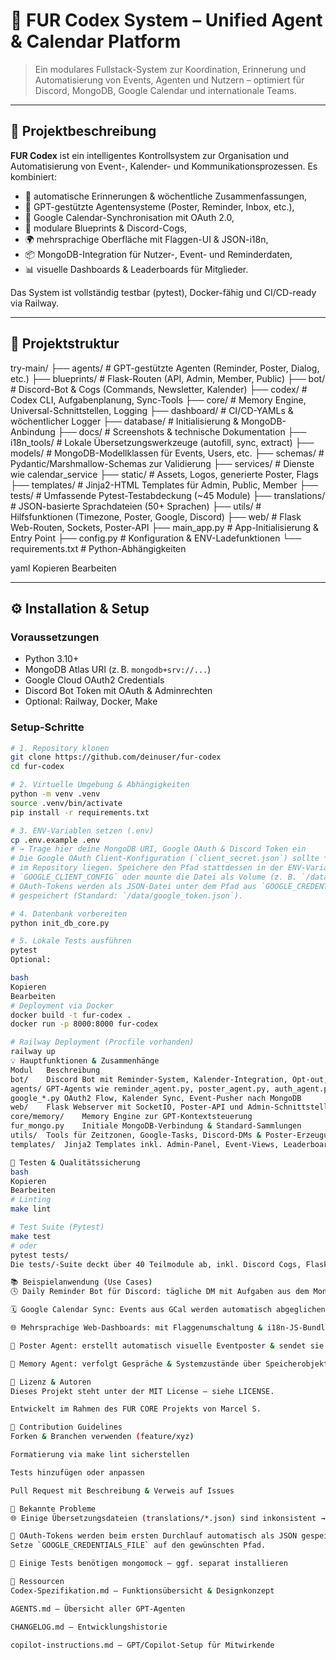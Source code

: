 # 🧠 FUR Codex System – Unified Agent & Calendar Platform

> Ein modulares Fullstack-System zur Koordination, Erinnerung und Automatisierung von Events, Agenten und Nutzern – optimiert für Discord, MongoDB, Google Calendar und internationale Teams.

---

## 🚀 Projektbeschreibung

**FUR Codex** ist ein intelligentes Kontrollsystem zur Organisation und Automatisierung von Event-, Kalender- und Kommunikationsprozessen. Es kombiniert:
- 🔁 automatische Erinnerungen & wöchentliche Zusammenfassungen,
- 🤖 GPT-gestützte Agentensysteme (Poster, Reminder, Inbox, etc.),
- 📅 Google Calendar-Synchronisation mit OAuth 2.0,
- 🧩 modulare Blueprints & Discord-Cogs,
- 🌍 mehrsprachige Oberfläche mit Flaggen-UI & JSON-i18n,
- 📦 MongoDB-Integration für Nutzer-, Event- und Reminderdaten,
- 📊 visuelle Dashboards & Leaderboards für Mitglieder.

Das System ist vollständig testbar (pytest), Docker-fähig und CI/CD-ready via Railway.

---

## 📁 Projektstruktur

try-main/
├── agents/ # GPT-gestützte Agenten (Reminder, Poster, Dialog, etc.)
├── blueprints/ # Flask-Routen (API, Admin, Member, Public)
├── bot/ # Discord-Bot & Cogs (Commands, Newsletter, Kalender)
├── codex/ # Codex CLI, Aufgabenplanung, Sync-Tools
├── core/ # Memory Engine, Universal-Schnittstellen, Logging
├── dashboard/ # CI/CD-YAMLs & wöchentlicher Logger
├── database/ # Initialisierung & MongoDB-Anbindung
├── docs/ # Screenshots & technische Dokumentation
├── i18n_tools/ # Lokale Übersetzungswerkzeuge (autofill, sync, extract)
├── models/ # MongoDB-Modellklassen für Events, Users, etc.
├── schemas/ # Pydantic/Marshmallow-Schemas zur Validierung
├── services/ # Dienste wie calendar_service
├── static/ # Assets, Logos, generierte Poster, Flags
├── templates/ # Jinja2-HTML Templates für Admin, Public, Member
├── tests/ # Umfassende Pytest-Testabdeckung (~45 Module)
├── translations/ # JSON-basierte Sprachdateien (50+ Sprachen)
├── utils/ # Hilfsfunktionen (Timezone, Poster, Google, Discord)
├── web/ # Flask Web-Routen, Sockets, Poster-API
├── main_app.py # App-Initialisierung & Entry Point
├── config.py # Konfiguration & ENV-Ladefunktionen
└── requirements.txt # Python-Abhängigkeiten

yaml
Kopieren
Bearbeiten

---

## ⚙️ Installation & Setup

### Voraussetzungen
- Python 3.10+
- MongoDB Atlas URI (z. B. `mongodb+srv://...`)
- Google Cloud OAuth2 Credentials
- Discord Bot Token mit OAuth & Adminrechten
- Optional: Railway, Docker, Make

### Setup-Schritte

```bash
# 1. Repository klonen
git clone https://github.com/deinuser/fur-codex
cd fur-codex

# 2. Virtuelle Umgebung & Abhängigkeiten
python -m venv .venv
source .venv/bin/activate
pip install -r requirements.txt

# 3. ENV-Variablen setzen (.env)
cp .env.example .env
# → Trage hier deine MongoDB URI, Google OAuth & Discord Token ein
# Die Google OAuth Client-Konfiguration (`client_secret.json`) sollte **nicht**
# im Repository liegen. Speichere den Pfad stattdessen in der ENV-Variable
# `GOOGLE_CLIENT_CONFIG` oder mounte die Datei als Volume (z. B. `/data/client_secret.json`).
# OAuth-Tokens werden als JSON-Datei unter dem Pfad aus `GOOGLE_CREDENTIALS_FILE`
# gespeichert (Standard: `/data/google_token.json`).

# 4. Datenbank vorbereiten
python init_db_core.py

# 5. Lokale Tests ausführen
pytest
Optional:

bash
Kopieren
Bearbeiten
# Deployment via Docker
docker build -t fur-codex .
docker run -p 8000:8000 fur-codex

# Railway Deployment (Procfile vorhanden)
railway up
💡 Hauptfunktionen & Zusammenhänge
Modul	Beschreibung
bot/	Discord Bot mit Reminder-System, Kalender-Integration, Opt-out, Signups
agents/	GPT-Agents wie reminder_agent.py, poster_agent.py, auth_agent.py
google_*.py	OAuth2 Flow, Kalender Sync, Event-Pusher nach MongoDB
web/	Flask Webserver mit SocketIO, Poster-API und Admin-Schnittstellen
core/memory/	Memory Engine zur GPT-Kontextsteuerung
fur_mongo.py	Initiale MongoDB-Verbindung & Standard-Sammlungen
utils/	Tools für Zeitzonen, Google-Tasks, Discord-DMs & Poster-Erzeugung
templates/	Jinja2 Templates inkl. Admin-Panel, Event-Views, Leaderboards

🧪 Testen & Qualitätssicherung
bash
Kopieren
Bearbeiten
# Linting
make lint

# Test Suite (Pytest)
make test
# oder
pytest tests/
Die tests/-Suite deckt über 40 Teilmodule ab, inkl. Discord Cogs, Flask Views, Agents & Google-Sync.

📚 Beispielanwendung (Use Cases)
🕓 Daily Reminder Bot für Discord: tägliche DM mit Aufgaben aus dem Mongo-DB Kalender

🗓 Google Calendar Sync: Events aus GCal werden automatisch abgeglichen

🌐 Mehrsprachige Web-Dashboards: mit Flaggenumschaltung & i18n-JS-Bundle

📩 Poster Agent: erstellt automatisch visuelle Eventposter & sendet sie an Discord-Channels

🧠 Memory Agent: verfolgt Gespräche & Systemzustände über Speicherobjekte

📄 Lizenz & Autoren
Dieses Projekt steht unter der MIT License – siehe LICENSE.

Entwickelt im Rahmen des FUR CORE Projekts von Marcel S.

🤝 Contribution Guidelines
Forken & Branchen verwenden (feature/xyz)

Formatierung via make lint sicherstellen

Tests hinzufügen oder anpassen

Pull Request mit Beschreibung & Verweis auf Issues

🐞 Bekannte Probleme
🌐 Einige Übersetzungsdateien (translations/*.json) sind inkonsistent → i18n_tools/translate_sync.py verwenden

🔐 OAuth-Tokens werden beim ersten Durchlauf automatisch als JSON gespeichert.
Setze `GOOGLE_CREDENTIALS_FILE` auf den gewünschten Pfad.

🧪 Einige Tests benötigen mongomock – ggf. separat installieren

📎 Ressourcen
Codex-Spezifikation.md – Funktionsübersicht & Designkonzept

AGENTS.md – Übersicht aller GPT-Agenten

CHANGELOG.md – Entwicklungshistorie

copilot-instructions.md – GPT/Copilot-Setup für Mitwirkende
